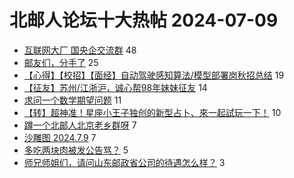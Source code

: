 # 北邮人论坛十大热帖 2024-07-09

- [互联网大厂 国央企交流群](https://bbs.byr.cn/article/WorkLife/1214626) 48
- [邮友们，分手了](https://bbs.byr.cn/article/Feeling/3208401) 25
- [【心得】【校招】【面经】自动驾驶感知算法/模型部署岗秋招总结](https://bbs.byr.cn/article/Job/2212113) 19
- [【征友】苏州/江浙沪，诚心帮98年妹妹征友](https://bbs.byr.cn/article/Friends/2053212) 14
- [求问一个数学期望问题](https://bbs.byr.cn/article/Talking/6421588) 11
- [【转】超神准！星座小王子独创的新型占卜、來一起試玩一下！](https://bbs.byr.cn/article/Constellations/326533) 10
- [蹲一个北邮人北京老乡群呀](https://bbs.byr.cn/article/Peking/264766) 7
- [沙雕图 2024.7.9](https://bbs.byr.cn/article/Joke/731534) 7
- [多吃两块肉被发公告骂？](https://bbs.byr.cn/article/Picture/3365003) 5
- [师兄师姐们，请问山东邮政省公司的待遇怎么样？](https://bbs.byr.cn/article/Shandong/424174) 3


